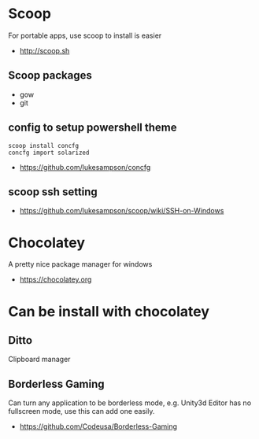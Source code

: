 # Scoop
For portable apps, use scoop to install is easier

- http://scoop.sh

## Scoop packages

- gow
- git

## config to setup powershell theme

```
scoop install concfg
concfg import solarized
```

- https://github.com/lukesampson/concfg

## scoop ssh setting
- https://github.com/lukesampson/scoop/wiki/SSH-on-Windows 

# Chocolatey
A pretty nice package manager for windows

- https://chocolatey.org

# Can be install with chocolatey

## Ditto
Clipboard manager

## Borderless Gaming
Can turn any application to be borderless mode, e.g. Unity3d Editor has no fullscreen mode, use this can add one easily.

- https://github.com/Codeusa/Borderless-Gaming
